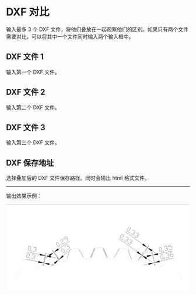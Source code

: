 # DXF 对比

输入最多 3 个 DXF 文件，将他们叠放在一起观察他们的区别。如果只有两个文件需要对比，可以将其中一个文件同时输入两个输入框中。

## DXF 文件 1

输入第一个 DXF 文件。

## DXF 文件 2

输入第二个 DXF 文件。

## DXF 文件 3

输入第三个 DXF 文件。

## DXF 保存地址

选择叠加后的 DXF 文件保存路径。同时会输出 html 格式文件。

---

输出效果示例：

![img](resources/dxf_compare.png)